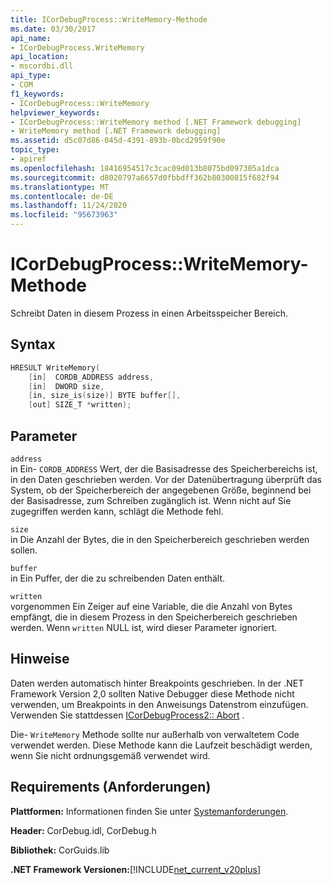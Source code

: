```yaml
---
title: ICorDebugProcess::WriteMemory-Methode
ms.date: 03/30/2017
api_name:
- ICorDebugProcess.WriteMemory
api_location:
- mscordbi.dll
api_type:
- COM
f1_keywords:
- ICorDebugProcess::WriteMemory
helpviewer_keywords:
- ICorDebugProcess::WriteMemory method [.NET Framework debugging]
- WriteMemory method [.NET Framework debugging]
ms.assetid: d5c07d86-045d-4391-893b-0bcd2959f90e
topic_type:
- apiref
ms.openlocfilehash: 18416954517c3cac09d013b8075bd097305a1dca
ms.sourcegitcommit: d8020797a6657d0fbbdff362b80300815f682f94
ms.translationtype: MT
ms.contentlocale: de-DE
ms.lasthandoff: 11/24/2020
ms.locfileid: "95673963"
---
```

# <a name="icordebugprocesswritememory-method"></a>ICorDebugProcess::WriteMemory-Methode

Schreibt Daten in diesem Prozess in einen Arbeitsspeicher Bereich.  
  
## <a name="syntax"></a>Syntax  
  
```cpp  
HRESULT WriteMemory(  
    [in]  CORDB_ADDRESS address,  
    [in]  DWORD size,  
    [in, size_is(size)] BYTE buffer[],  
    [out] SIZE_T *written);  
```  
  
## <a name="parameters"></a>Parameter  

 `address`  
 in Ein- `CORDB_ADDRESS` Wert, der die Basisadresse des Speicherbereichs ist, in den Daten geschrieben werden. Vor der Datenübertragung überprüft das System, ob der Speicherbereich der angegebenen Größe, beginnend bei der Basisadresse, zum Schreiben zugänglich ist. Wenn nicht auf Sie zugegriffen werden kann, schlägt die Methode fehl.  
  
 `size`  
 in Die Anzahl der Bytes, die in den Speicherbereich geschrieben werden sollen.  
  
 `buffer`  
 in Ein Puffer, der die zu schreibenden Daten enthält.  
  
 `written`  
 vorgenommen Ein Zeiger auf eine Variable, die die Anzahl von Bytes empfängt, die in diesem Prozess in den Speicherbereich geschrieben werden. Wenn `written` NULL ist, wird dieser Parameter ignoriert.  
  
## <a name="remarks"></a>Hinweise  

 Daten werden automatisch hinter Breakpoints geschrieben. In der .NET Framework Version 2,0 sollten Native Debugger diese Methode nicht verwenden, um Breakpoints in den Anweisungs Datenstrom einzufügen. Verwenden Sie stattdessen [ICorDebugProcess2:: Abort](icordebugprocess2-setunmanagedbreakpoint-method.md) .  
  
 Die- `WriteMemory` Methode sollte nur außerhalb von verwaltetem Code verwendet werden. Diese Methode kann die Laufzeit beschädigt werden, wenn Sie nicht ordnungsgemäß verwendet wird.  
  
## <a name="requirements"></a>Requirements (Anforderungen)  

 **Plattformen:** Informationen finden Sie unter [Systemanforderungen](../../get-started/system-requirements.md).  
  
 **Header:** CorDebug.idl, CorDebug.h  
  
 **Bibliothek:** CorGuids.lib  
  
 **.NET Framework Versionen:**[!INCLUDE[net_current_v20plus](../../../../includes/net-current-v20plus-md.md)]
